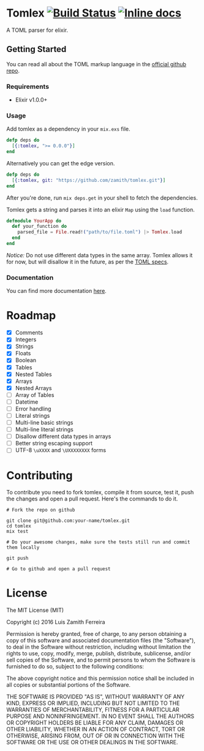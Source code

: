# Tomlex [![Build Status](https://travis-ci.org/zamith/tomlex.svg)](https://travis-ci.org/zamith/tomlex) [![Inline docs](http://inch-ci.org/github/zamith/tomlex.svg?branch=master)](http://inch-ci.org/github/zamith/tomlex)

A TOML parser for elixir.

## Getting Started

You can read all about the TOML markup language in the [official github repo](https://github.com/toml-lang/toml).

### Requirements

* Elixir v1.0.0+

### Usage

Add tomlex as a dependency in your `mix.exs` file.

``` elixir
defp deps do
  [{:tomlex, ">= 0.0.0"}]
end
```

Alternatively you can get the edge version.

``` elixir
defp deps do
  [{:tomlex, git: "https://github.com/zamith/tomlex.git"}]
end
```

After you're done, run `mix deps.get` in your shell to fetch the dependencies.

Tomlex gets a string and parses it into an elixir `Map` using the `load`
function.

``` elixir
defmodule YourApp do
  def your_function do
    parsed_file = File.read!("path/to/file.toml") |> Tomlex.load
  end
end
```

*Notice:* Do not use different data types in the same array. Tomlex allows it
for now, but will disallow it in the future, as per the [TOML specs](https://github.com/toml-lang/toml#array).

### Documentation

You can find more documentation [here](http://hexdocs.pm/tomlex/).

# Roadmap

- [X] Comments
- [X] Integers
- [X] Strings
- [X] Floats
- [X] Boolean
- [X] Tables
- [X] Nested Tables
- [X] Arrays
- [X] Nested Arrays
- [ ] Array of Tables
- [ ] Datetime
- [ ] Error handling
- [ ] Literal strings
- [ ] Multi-line basic strings
- [ ] Multi-line literal strings
- [ ] Disallow different data types in arrays
- [ ] Better string escaping support
- [ ] UTF-8 `\uXXXX` and `\UXXXXXXXX` forms

# Contributing

To contribute you need to fork tomlex, compile it from source, test it, push the
changes and open a pull request. Here's the commands to do it.

```
# Fork the repo on github

git clone git@github.com:your-name/tomlex.git
cd tomlex
mix test

# Do your awesome changes, make sure the tests still run and commit them locally

git push

# Go to github and open a pull request
```

# License

The MIT License (MIT)

Copyright (c) 2016 Luis Zamith Ferreira

Permission is hereby granted, free of charge, to any person obtaining a copy
of this software and associated documentation files (the "Software"), to deal
in the Software without restriction, including without limitation the rights
to use, copy, modify, merge, publish, distribute, sublicense, and/or sell
copies of the Software, and to permit persons to whom the Software is
furnished to do so, subject to the following conditions:

The above copyright notice and this permission notice shall be included in
all copies or substantial portions of the Software.

THE SOFTWARE IS PROVIDED "AS IS", WITHOUT WARRANTY OF ANY KIND, EXPRESS OR
IMPLIED, INCLUDING BUT NOT LIMITED TO THE WARRANTIES OF MERCHANTABILITY,
FITNESS FOR A PARTICULAR PURPOSE AND NONINFRINGEMENT. IN NO EVENT SHALL THE
AUTHORS OR COPYRIGHT HOLDERS BE LIABLE FOR ANY CLAIM, DAMAGES OR OTHER
LIABILITY, WHETHER IN AN ACTION OF CONTRACT, TORT OR OTHERWISE, ARISING FROM,
OUT OF OR IN CONNECTION WITH THE SOFTWARE OR THE USE OR OTHER DEALINGS IN
THE SOFTWARE.
